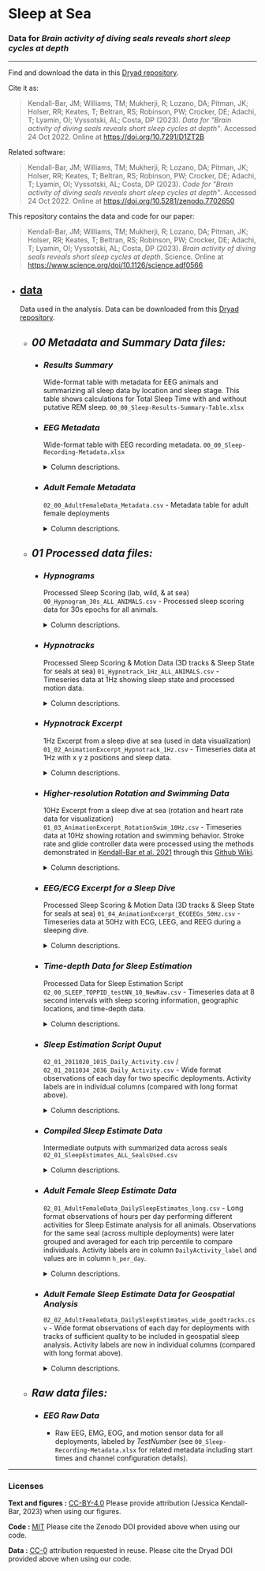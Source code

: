 # Sleep at Sea

### Data for *Brain activity of diving seals reveals short sleep cycles at depth*
---

Find and download the data in this [Dryad repository](https://doi.org/10.7291/D1ZT2B).

Cite it as:

> Kendall-Bar, JM; Williams, TM; Mukherji, R; Lozano, DA; Pitman, JK; Holser, RR; Keates, T; Beltran, RS; Robinson, PW; Crocker, DE; Adachi, T; Lyamin, OI; Vyssotski, AL; Costa, DP (2023). *Data for "Brain activity of diving seals reveals short sleep cycles at depth"*. Accessed 24 Oct 2022. Online at
> <https://doi.org/10.7291/D1ZT2B>

Related software:

> Kendall-Bar, JM; Williams, TM; Mukherji, R; Lozano, DA; Pitman, JK; Holser, RR; Keates, T; Beltran, RS; Robinson, PW; Crocker, DE; Adachi, T; Lyamin, OI; Vyssotski, AL; Costa, DP (2023). *Code for "Brain activity of diving seals reveals short sleep cycles at depth"*. Accessed 24 Oct 2022. Online at
> <https://doi.org/10.5281/zenodo.7702650>

This repository contains the data and code for our paper:

> Kendall-Bar, JM; Williams, TM; Mukherji, R; Lozano, DA; Pitman, JK; Holser, RR; Keates, T; Beltran, RS; Robinson, PW; Crocker, DE; Adachi, T; Lyamin, OI; Vyssotski, AL; Costa, DP (2023). *Brain activity of diving seals reveals short sleep cycles at depth*. Science. Online at
> <https://www.science.org/doi/10.1126/science.adf0566>

- ## [data](/data)
  Data used in the analysis. Data can be downloaded from this [Dryad repository](https://doi.org/10.7291/D1ZT2B).
    - ## *00 Metadata and Summary Data files:*
      - ### ***Results Summary*** 
        Wide-format table with metadata for EEG animals and summarizing all sleep data by location and sleep stage. 
        This table shows calculations for Total Sleep Time with and without putative REM sleep. 
        `00_00_Sleep-Results-Summary-Table.xlsx`

      - ### ***EEG Metadata*** 
        Wide-format table with EEG recording metadata.
        `00_00_Sleep-Recording-Metadata.xlsx`
        <details>
        <summary> Column descriptions. </summary>

          - **Deployment** - Chronological EEG deployment sequence (1-13)
          - **TestNumber** - Recording ID number
          - **SealID** - Unique identifier for each seal
          - **Recording.ID** - identifier combining the location (in the lab [CAPTIVE], in the wild [WILD], or translocated [XLOC]), age (in years [yr] or months [mo]), and age class (juvenile or weanling) of the seal
          - **TOPPID** - Unique ID to match to `00_Sleep-Results-Summary-Table.xlsx` and TOPP database ('20' stands for *Mirounga angustirostris*, next two digits represent year, next three digits represent deployment number per year).
          - **StartLogger_DateTime** - start date & time (format: 'YYYY-MM-DD HH:MM:SS') for the recording
          - **OnAnimal_DateTime** - date & time logger was attached to animal (as detected by ECG)
          - **Duration_OnAnimal** - Duration of recording in hours (after OnAnimal_DateTime)
          - **ChannelConfiguration** - Vector of Channel #s for Raw EDF files that correspond to the vector of channel names: [LEOG REOG LEMG REMG LEEG1 REEG2 LEEG3 REEG4]
          
        </details>

      - ### ***Adult Female Metadata*** 
        `02_00_AdultFemaleData_Metadata.csv` - Metadata table for adult female deployments
        <details>
        <summary> Column descriptions. </summary>

          - **TOPPID** - Unique ID per deployment matching those in the TOPP database
          - **Year** - Year of start of deployment
          - **Season** - Season (Post-Breeding or Post-Molt)
          - **TDR_QC** - Binary to designate whether the time-depth record was of sufficient quality to run the sleep identification model.
          - **Track_QC** - Binary to designate whether the track was of sufficient quality (and length) to visualize spatial sleep results in summary figure

        </details>

    - ## *01 Processed data files:*
      - ### ***Hypnograms***
        Processed Sleep Scoring (lab, wild, & at sea)
        `00_Hypnogram_30s_ALL_ANIMALS.csv` - Processed sleep scoring data for 30s epochs for all animals.
        <details>
        <summary> Column descriptions. </summary>

          - **timebins** - Time in R format for the beginning of the 30s epoch
          - **SealID** - unique identifier for each seal
          - **Recording.ID** - identifier combining the location (in the lab [CAPTIVE], in the wild [WILD], or translocated [XLOC]), age (in years [yr] or months [mo]), and age class (juvenile or weanling) of the seal
          - **ID** - in the lab [CAPTIVE], in the wild [WILD], or translocated [XLOC]
          - **Sleep.Code** - Specific sleep state designation: 
            - ***Active Waking***
            - ***Quiet Waking*** 
            - ***Drowsiness*** - Intermittent slow waves
            - ***LV Slow Wave SLeep*** - Low-voltage slow wave sleep
            - ***HV Slow Wave Sleep*** - High-voltage slow wave sleep
            - ***Certain REM Sleep*** - Rapid-Eye-Movement (REM) Sleep scored with high confidence (high degree of Heart Rate Variability [HRV])
            - ***Putative REM Sleep*** - REM Sleep scored with low confidence (low HRV)
            - ***Unscorable*** - Data not scorable due to interference, motion artifacts, or signal quality
          - **Simple.Sleep.Code** - Simplified sleep state designation: 
            - ***Active Waking***
            - ***Quiet Waking*** 
            - ***Drowsiness*** - Intermittent slow waves
            - ***SWS*** - Slow wave sleep (LV & HV combined)
            - ***REM*** - REM Sleep (certain and putative combined)
            - ***Unscorable*** - Data not scorable due to interference, motion artifacts, or signal quality
          - **Resp.Code** - Respiratory state designation:
            - ***Eupnea*** - between first breath and last breath
            - ***transition to Eupnea*** - transition to tachycardia
            - ***Apnea*** - between last breath and first breath
            - ***transition to Apnea*** - transition to bradycardia
            - ***Unscorable*** - not scorable due to noise obscuring HR detection
          - **Water.Code** - Location of animal
            - ***LAND*** - on land (in pen in the lab or on beach in the wild)
            - ***SHALLOW WATER*** - in water < 2m deep (in pool in the lab or in the lagoon at Ano Nuevo)
            - ***DEEP WATER*** - animal traversing the continental shelf (< 200 m / in water shallow enough that the animal can rest / travel along bottom)
            - ***OPEN OCEAN*** - animal in water deeper than 200 m / in water deep enough that the animal cannot rest / travel along bottom
          - **Time_s_per_day** - Time of day in seconds (out of 86400)
          - **Day** - Day of the recording
        </details>

      - ### ***Hypnotracks*** 
        Processed Sleep Scoring & Motion Data (3D tracks & Sleep State for seals at sea)
        `01_Hypnotrack_1Hz_ALL_ANIMALS.csv` - Timeseries data at 1Hz showing sleep state and processed motion data.
        <details>
        <summary> Column descriptions. </summary>
          
          *Note:* **Sleep_Num**, **Simple_Sleep_Num**, **Water_Num**, and **Resp_Num** redundantly code categorical/string data into numerical values for ease of analysis and plotting.

          - **Seconds** - Seconds elapsed for each recording
          - **R_Time** - Local time [PST] in R Format (YYYY-MM-DD HH:MM:SS)
          - **SealID** - unique identifier for each seal
          - **Recording_ID** - identifier combining the location (in the lab [CAPTIVE], in the wild [WILD], or translocated [XLOC]), age (in years [yr] or months [mo]), and age class (juvenile or weanling) of the seal
          - **ID** - in the lab [CAPTIVE], in the wild [WILD], or translocated [XLOC]
          - **Sleep_Code** - Specific sleep state designation: 
            - ***Active Waking***
            - ***Quiet Waking*** 
            - ***Drowsiness*** - Intermittent slow waves
            - ***LV Slow Wave SLeep*** - Low-voltage slow wave sleep
            - ***HV Slow Wave Sleep*** - High-voltage slow wave sleep
            - ***Certain REM Sleep*** - Rapid-Eye-Movement (REM) Sleep scored with high confidence (high degree of Heart Rate Variability [HRV])
            - ***Putative REM Sleep*** - REM Sleep scored with low confidence (low HRV)
            - ***Unscorable*** - Data not scorable due to interference, motion artifacts, or signal quality
          - **Simple_Sleep_Code** - Simplified sleep state designation: 
            - ***Active Waking***
            - ***Quiet Waking*** 
            - ***Drowsiness*** - Intermittent slow waves
            - ***SWS*** - Slow wave sleep (LV & HV combined)
            - ***REM*** - REM Sleep (certain and putative combined)
            - ***Unscorable*** - Data not scorable due to interference, motion artifacts, or signal quality
          - **Resp_Code** - Respiratory state designation:
            - ***Eupnea*** - between first breath and last breath
            - ***transition to Eupnea*** - transition to tachycardia
            - ***Apnea*** - between last breath and first breath
            - ***transition to Apnea*** - transition to bradycardia
            - ***Unscorable*** - not scorable due to noise obscuring HR detection
          - **Water_Code** - Location of animal
            - ***LAND*** - on land (in pen in the lab or on beach in the wild)
            - ***SHALLOW WATER*** - in water < 2m deep (in pool in the lab or in the lagoon at Ano Nuevo)
            - ***DEEP WATER*** - animal traversing the continental shelf (< 200 m / in water shallow enough that the animal can rest / travel along bottom)
            - ***OPEN OCEAN*** - animal in water deeper than 200 m / in water deep enough that the animal cannot rest / travel along bottom
          - **DN** - Matlab date number for local time
          - **pitch** - angle downward (-) or upward (+) in radians
          - **roll** - angle of roll to the right (+) or left (-) in radians
          - **heading** - angle of rotation to the left (counterclockwise: +) or right (clockwise: -) in radians
          - **x** - pseudotrack's x-position translation from the origin/start of deployment in meters
          - **y** - pseudotrack's y-position translation from the origin/start of deployment in meters
          - **z** - pseudotrack's z-position translation from the origin/start of deployment in meters
          - **geoX** - x position translation from the origin/start of deployment in meters using geo-referenced pseudotrack
          - **geoY** - y position translation from the origin/start of deployment in meters using geo-referenced pseudotrack
          - **Depth** - depth in meters (same as z except *(-1))
          - **speed** - estimated speed in meters per second
          - **Lat** - Latitude in Decimal Degrees
          - **Long** - Longitude in Decimal Degrees
          - **Stroke_Rate** - automated peak detection result for stroke frequency in strokes per minute
          - **Heart_Rate** - automated peak detection result for heart rate in beats per minute
          - **L_EEG_Delta** - Delta power (0.5-4Hz) for Left Hemisphere electroencephalogram (EEG)
          - **R_EEG_Delta** - Delta power (0.5-4Hz) for Right Hemisphere electroencephalogram (EEG)
          - **HR_VLF_Power** - Very low frequency (0-0.005 Hz) power for Heart Rate (quantification of HRV)
          - **is_SleepSpiral** - binary (0 or 1) showing which segments qualify as a sleep spiral (> 2 consecutive loops in the same direction during sleep)

        </details>
      
      - ### ***Hypnotrack Excerpt*** 
        1Hz Excerpt from a sleep dive at sea (used in data visualization)
        `01_02_AnimationExcerpt_Hypnotrack_1Hz.csv` - Timeseries data at 1Hz with x y z positions and sleep data.
        <details>
        <summary> Column descriptions. </summary>

          - **Seconds** - Seconds elapsed for each recording
          - **R_Time** - Local time [PST] in R Format (YYYY-MM-DD HH:MM:SS)
          - **SealID** - unique identifier for each seal
          - **Recording_ID** - identifier combining the location (in the lab [CAPTIVE], in the wild [WILD], or translocated [XLOC]), age (in years [yr] or months [mo]), and age class (juvenile or weanling) of the seal
          - **ID** - in the lab [CAPTIVE], in the wild [WILD], or translocated [XLOC]
          - **Sleep_Code** - Specific sleep state designation: 
            - ***Active Waking***
            - ***Quiet Waking*** 
            - ***Drowsiness*** - Intermittent slow waves
            - ***LV Slow Wave SLeep*** - Low-voltage slow wave sleep
            - ***HV Slow Wave Sleep*** - High-voltage slow wave sleep
            - ***Certain REM Sleep*** - Rapid-Eye-Movement (REM) Sleep scored with high confidence (high degree of Heart Rate Variability [HRV])
            - ***Putative REM Sleep*** - REM Sleep scored with low confidence (low HRV)
            - ***Unscorable*** - Data not scorable due to interference, motion artifacts, or signal quality
          - **Simple_Sleep_Code** - Simplified sleep state designation: 
            - ***Active Waking***
            - ***Quiet Waking*** 
            - ***Drowsiness*** - Intermittent slow waves
            - ***SWS*** - Slow wave sleep (LV & HV combined)
            - ***REM*** - REM Sleep (certain and putative combined)
            - ***Unscorable*** - Data not scorable due to interference, motion artifacts, or signal quality
          - **Resp_Code** - Respiratory state designation:
            - ***Eupnea*** - between first breath and last breath
            - ***transition to Eupnea*** - transition to tachycardia
            - ***Apnea*** - between last breath and first breath
            - ***transition to Apnea*** - transition to bradycardia
            - ***Unscorable*** - not scorable due to noise obscuring HR detection
          - **Water_Code** - Location of animal
            - ***LAND*** - on land (in pen in the lab or on beach in the wild)
            - ***SHALLOW WATER*** - in water < 2m deep (in pool in the lab or in the lagoon at Ano Nuevo)
            - ***DEEP WATER*** - animal traversing the continental shelf (< 200 m / in water shallow enough that the animal can rest / travel along bottom)
            - ***OPEN OCEAN*** - animal in water deeper than 200 m / in water deep enough that the animal cannot rest / travel along bottom
          - **DN** - Matlab date number for local time
          - **pitch** - angle downward (-) or upward (+) in radians
          - **roll** - angle of roll to the right (+) or left (-) in radians
          - **heading** - angle of rotation to the left (counterclockwise: +) or right (clockwise: -) in radians
          - **x** - pseudotrack's x-position translation from the origin/start of deployment in meters
          - **y** - pseudotrack's y-position translation from the origin/start of deployment in meters
          - **z** - pseudotrack's z-position translation from the origin/start of deployment in meters
          - **geoX** - x position translation from the origin/start of deployment in meters using geo-referenced pseudotrack
          - **geoY** - y position translation from the origin/start of deployment in meters using geo-referenced pseudotrack
          - **Depth** - depth in meters (same as z except *(-1))
          - **speed** - estimated speed in meters per second
          - **Lat** - Latitude in Decimal Degrees
          - **Long** - Longitude in Decimal Degrees
          - **Stroke_Rate** - automated peak detection result for stroke frequency in strokes per minute
          - **Heart_Rate** - automated peak detection result for heart rate in beats per minute
          - **L_EEG_Delta** - Delta power (0.5-4Hz) for Left Hemisphere electroencephalogram (EEG)
          - **R_EEG_Delta** - Delta power (0.5-4Hz) for Right Hemisphere electroencephalogram (EEG)
          - **HR_VLF_Power** - Very low frequency (0-0.005 Hz) power for Heart Rate (quantification of HRV)

        </details>

      - ### ***Higher-resolution Rotation and Swimming Data***    
        10Hz Excerpt from a sleep dive at sea (rotation and heart rate data for visualization)
        `01_03_AnimationExcerpt_RotationSwim_10Hz.csv` - Timeseries data at 10Hz showing rotation and swimming behavior. Stroke rate and glide controller data were processed using the methods demonstrated in [Kendall-Bar et al. 2021](https://ieeexplore.ieee.org/document/9622956) through this [Github Wiki](https://github.com/jmkendallbar/VisualizingLifeintheDeep/blob/main/00_3D_00_StrokeData_to_Swim.md).  
        <details>
        <summary> Column descriptions. </summary>

          - **Seconds** - Seconds elapsed for each recording
          - **ECG** - Electrocardiogram (ECG) data in microvolts
          - **pitch** - angle downward (-) or upward (+) in degrees
          - **roll** - angle of roll to the right (+) or left (-) in degrees
          - **heading** - angle of rotation to the left (+) or right (-) in degrees
          - **GyrZ** - gyroscope data (angular acceleration) showing stroking behavior
          - **Glide_Controller** - glide controller for animation (1 for gliding 0 for stroking) and smoothed over a 5-second window
          - **Depth** - depth in meters
          - **Heart_Rate** - heart rate in beats per minute
          - **Stroke_Rate** - stroke rate in stroked per minute
          - **Heart_Detected** - binary (0 or 1- heartbeat detected)
          - **Stroke_Detected** - binary (0 or 1- stroke detected)

        </details>

      - ### ***EEG/ECG Excerpt for a Sleep Dive*** 
        Processed Sleep Scoring & Motion Data (3D tracks & Sleep State for seals at sea)
        `01_04_AnimationExcerpt_ECGEEGs_50Hz.csv` - Timeseries data at 50Hz with ECG, LEEG, and REEG during a sleeping dive.
        <details>
        <summary> Column descriptions. </summary>

          - **Seconds** - Time in R format for the beginning of the 30s epoch
          - **ECG** - Electrocardiogram (ECG) data (in microVolts)
          - **LEEG** - Electroencephalogram (EEG) data (in microVolts)
          - **REEG** - Electroencephalogram (EEG) data (in microVolts)

        </details>

      - ### ***Time-depth Data for Sleep Estimation***
        Processed Data for Sleep Estimation Script
        `02_00_SLEEP_TOPPID_testNN_10_NewRaw.csv` - Timeseries data at 8 second intervals with sleep scoring information, geographic locations, and time-depth data.
        <details>
        <summary> Column descriptions. </summary>

          - **Columns same as Hypnotrack**
          Plus the required columns for this script:
          - **time** - Matlab date number for time 
          - **CorrectedDepth** - Zero-offset corrected depth

        </details>
      
      - ### ***Sleep Estimation Script Ouput***
        `02_01_2011020_1015_Daily_Activity.csv` / `02_01_2011034_2036_Daily_Activity.csv` - Wide format observations of each day for two specific deployments. Activity labels are in individual columns (compared with long format above).
        <details>
        <summary> Column descriptions. </summary>

        - Columns:
          - **TOPPID** - unique identifier for each instrument deployment
          - **SEALID** - unique identifier for each seal
          - **unique_Days** - Matlab date number for the day of the observation
          - **Days_Elapsed** - Number of days into the trip
          - **Percent_of_Trip** - The percent of the trip that has elapsed 
          - ***Daily_recording*** - number of recording hours per day (should be 24 or close to it) 
          - ***Daily_diving*** - number of diving hours per day (time spent below 2 m)
          - ***Daily_long_SI*** - number of hours in an extended surface interval (at surface for > 10 min)
          - ***Daily_filtered_long_drift_long_SI*** - number of hours of estimated sleep (includes potential sleep while drifting, on the ocean floor, and in extended surface intervals)
          - ***Dailydive_long_glide*** - number of hours spent in an extended glide (to be roughly compared to estimated sleep (Daily_filtered_long_drift_long_SI)).
          - **Lat** - Latitude in decimal degrees
          - **Long** - Longitude in decimal degrees
          - **Lon360** - Longitude in decimal degrees from 0 to 360 (no negative values)

        </details>

      - ### ***Compiled Sleep Estimate Data*** 
        Intermediate outputs with summarized data across seals
        `02_01_SleepEstimates_ALL_SealsUsed.csv`
        <details>
        <summary> Column descriptions. </summary>

          - **TOPPID** - Unique deployment ID matching TOPP Database	
          - **haveStrokes** - Binary code designating the presence of stroke rate data
          -	**haveSleep**	- Binary code designating the presence of sleep data
          - **haveLatLong** - Binary code designating the presence of LatLong data
          	SIs_long	Drifts_long	Flats_long	Filtered_Drifts_long	Season_Code**
          Plus the required columns for this script:
          - **Dives** - Number of total dives (for each seal)
          - **SIs_long** - Number of extended surface intervals (>10 min)
          - **Flats_long** - Number of estimated naps on the sea floor
          - **Filtered_Drifts_long** - Number of estimated naps 
          - **Season_Code** - Season designation (PB- post-breeding or PM- post molt)

        </details>


      - ### ***Adult Female Sleep Estimate Data***
        `02_01_AdultFemaleData_DailySleepEstimates_long.csv` - Long format observations of hours per day performing different activities for Sleep Estimate analysis for all animals. Observations for the same seal (across multiple deployments) were later grouped and averaged for each trip percentile to compare individuals. Activity labels are in column `DailyActivity_label` and values are in column `h_per_day`.
        <details>
        <summary> Column descriptions. </summary>

        - Columns:
          - **TOPPID** - unique identifier for each instrument deployment
          - **SEALID** - unique identifier for each seal
          - **Season_Code** - PB [Post-breeding (short trip ~ 2 months)] or PM [Post-molt (long trip ~ 7 months)]
          - **triprecord_days** - total number of days for the deployment 
          - **deploys_per_seal** - number of deployments for the seal 
          - **unique_Days** - Matlab date number for the day of the observation
          - **Days_Elapsed** - Number of days into the trip
          - **Percent_of_Trip** - The percent of the trip that has elapsed 
          - **DailyActivity_label** - Labels for the type of observation in each row:
            - ***daily_recording*** - number of recording hours per day (should be 24 or close to it) 
            - ***daily_diving*** - number of diving hours per day (time spent below 2 m)
            - ***daily_long_SI*** - number of hours in an extended surface interval (at surface for > 10 min)
            - ***daily_filtered_long_drift_long_SI*** - number of hours of estimated sleep (includes potential sleep while drifting, on the ocean floor, and in extended surface intervals)
            - ***daily_long_glide*** - where available, number of hours of gliding as measured with a kami kami stroke rate logger
          - **h_per_day** - Hours per day (out of 24) for each of the activity labels listed above

        </details>

      - ### ***Adult Female Sleep Estimate Data for Geospatial Analysis***
        `02_02_AdultFemaleData_DailySleepEstimates_wide_goodtracks.csv` - Wide format observations of each day for deployments with tracks of sufficient quality to be included in geospatial sleep analysis. Activity labels are now in individual columns (compared with long format above).
        <details>
        <summary> Column descriptions. </summary>

        - Columns:
          - **TOPPID** - unique identifier for each instrument deployment
          - **SEALID** - unique identifier for each seal
          - **Season_Code** - PB [Post-breeding (short trip ~ 2 months)] or PM [Post-molt (long trip ~ 7 months)]
          - **unique_Days** - Matlab date number for the day of the observation
          - **Days_Elapsed** - Number of days into the trip
          - **Percent_of_Trip** - The percent of the trip that has elapsed 
          - ***Daily_recording*** - number of recording hours per day (should be 24 or close to it) 
          - ***Daily_diving*** - number of diving hours per day (time spent below 2 m)
          - ***Daily_long_SI*** - number of hours in an extended surface interval (at surface for > 10 min)
          - ***Daily_filtered_long_drift_long_SI*** - number of hours of estimated sleep (includes potential sleep while drifting, on the ocean floor, and in extended surface intervals)
          - **Lat** - Latitude in decimal degrees
          - **Long** - Longitude in decimal degrees
          - **Lon360** - Longitude in decimal degrees from 0 to 360 (no negative values)

        </details>

    - ## *Raw data files:*
      - ### ***EEG Raw Data***
        - Raw EEG, EMG, EOG, and motion sensor data for all deployments, labeled by *TestNumber* (see `00_Sleep-Recording-Metadata.xlsx` for related metadata including start times and channel configuration details).

----

### Licenses

**Text and figures :**
[CC-BY-4.0](http://creativecommons.org/licenses/by/4.0/) Please provide attribution (Jessica Kendall-Bar, 2023) when using our figures.

**Code :** [MIT](https://choosealicense.com/licenses/mit/) Please cite the Zenodo DOI provided above when using our code.

**Data :** [CC-0](http://creativecommons.org/publicdomain/zero/1.0/)
attribution requested in reuse. Please cite the Dryad DOI provided above when using our code.

